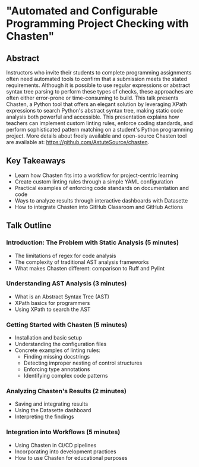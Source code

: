 # "Automated and Configurable Programming Project Checking with Chasten"

## Abstract

Instructors who invite their students to complete programming assignments often
need automated tools to confirm that a submission meets the stated requirements.
Although it is possible to use regular expressions or abstract syntax tree
parsing to perform these types of checks, these approaches are often either
error-prone or time-consuming to build. This talk presents Chasten, a Python
tool that offers an elegant solution by leveraging XPath expressions to search
Python's abstract syntax tree, making static code analysis both powerful and
accessible. This presentation explains how teachers can implement custom linting
rules, enforce coding standards, and perform sophisticated pattern matching on a
student's Python programming project. More details about freely available and
open-source Chasten tool are available at:
https://github.com/AstuteSource/chasten.

## Key Takeaways

- Learn how Chasten fits into a workflow for project-centric learning
- Create custom linting rules through a simple YAML configuration
- Practical examples of enforcing code standards on documentation and code
- Ways to analyze results through interactive dashboards with Datasette
- How to integrate Chasten into GitHub Classroom and GitHub Actions

## Talk Outline

### Introduction: The Problem with Static Analysis (5 minutes)

- The limitations of regex for code analysis
- The complexity of traditional AST analysis frameworks
- What makes Chasten different: comparison to Ruff and Pylint

### Understanding AST Analysis (3 minutes)

- What is an Abstract Syntax Tree (AST)
- XPath basics for programmers
- Using XPath to search the AST

### Getting Started with Chasten (5 minutes)

- Installation and basic setup
- Understanding the configuration files
- Concrete examples of linting rules:
    - Finding missing docstrings
    - Detecting improper nesting of control structures
    - Enforcing type annotations
    - Identifying complex code patterns

### Analyzing Chasten's Results (2 minutes)

- Saving and integrating results
- Using the Datasette dashboard
- Interpreting the findings

### Integration into Workflows (5 minutes)

- Using Chasten in CI/CD pipelines
- Incorporating into development practices
- How to use Chasten for educational purposes

